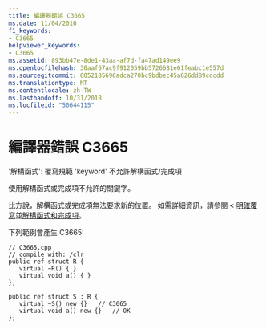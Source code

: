 ```yaml
---
title: 編譯器錯誤 C3665
ms.date: 11/04/2016
f1_keywords:
- C3665
helpviewer_keywords:
- C3665
ms.assetid: 893bb47e-8de1-43aa-af7d-fa47ad149ee9
ms.openlocfilehash: 30aaf67ac9f912059bb5726681e61feabc1e557d
ms.sourcegitcommit: 6052185696adca270bc9bdbec45a626dd89cdcdd
ms.translationtype: MT
ms.contentlocale: zh-TW
ms.lasthandoff: 10/31/2018
ms.locfileid: "50644115"
---
```

# <a name="compiler-error-c3665"></a>編譯器錯誤 C3665

'解構函式': 覆寫規範 'keyword' 不允許解構函式/完成項

使用解構函式或完成項不允許的關鍵字。

比方說，解構函式或完成項無法要求新的位置。  如需詳細資訊，請參閱 <<c0> [ 明確覆寫](../../windows/explicit-overrides-cpp-component-extensions.md)並[解構函式和完成項](../../dotnet/how-to-define-and-consume-classes-and-structs-cpp-cli.md#BKMK_Destructors_and_finalizers)。

下列範例會產生 C3665:

```
// C3665.cpp
// compile with: /clr
public ref struct R {
   virtual ~R() { }
   virtual void a() { }
};

public ref struct S : R {
   virtual ~S() new {}   // C3665
   virtual void a() new {}   // OK
};
```